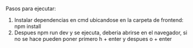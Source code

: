 Pasos para ejecutar: 

1. Instalar dependencias en cmd ubicandose en la carpeta de frontend: npm install
2. Despues npm run dev y se ejecuta, deberia abrirse en el navegador, si no se hace pueden poner primero h + enter y despues o + enter
